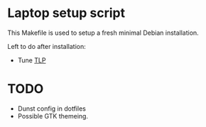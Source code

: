 # Laptop setup script

This Makefile is used to setup a fresh minimal Debian installation.

Left to do after installation:

- Tune [TLP](https://linrunner.de/tlp/installation/debian.html)


# TODO

- Dunst config in dotfiles
- Possible GTK themeing.

